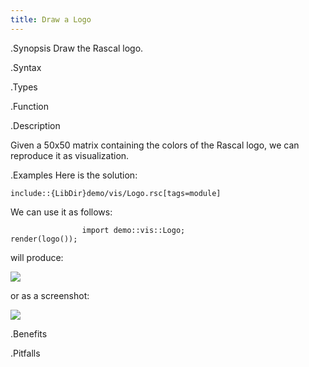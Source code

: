 ```yaml
---
title: Draw a Logo
---
```


.Synopsis
Draw the Rascal logo.

.Syntax

.Types

.Function

.Description

Given a 50x50 matrix containing the colors of the Rascal logo,
we can reproduce it as visualization.

.Examples
Here is the solution:
```rascal
include::{LibDir}demo/vis/Logo.rsc[tags=module]
```

                
We can use it as follows:
```rascal-figure,width=,height=,file=logo1.png
                import demo::vis::Logo;
render(logo());
```
will produce:

![]((logo1.png))

or as a screenshot:


![]((DrawLogo-Screenshot1.png))



.Benefits

.Pitfalls

